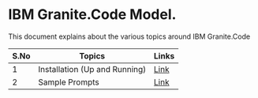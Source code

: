 # IBM Granite.Code Model.

This document explains about the various topics around IBM Granite.Code

<table>
    <thead>
        <th>S.No</th>
        <th>Topics</th>
        <th>Links</th>
    </thead>
    <tr>
        <td>1</td>
        <td>Installation (Up and Running) </td>
        <td><a href="./01-installation">Link</a></td>
   </tr>   
    <tr>
        <td>2</td>
        <td>Sample Prompts</td>
        <td><a href="./02-sample-prompts">Link</a></td>
   </tr>
</table>